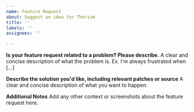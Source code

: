 ```yaml
---
name: Feature Request
about: Suggest an idea for Thorium
title: ''
labels: ''
assignees: ''

---
```


**Is your feature request related to a problem? Please describe.**
A clear and concise description of what the problem is. Ex. I'm always frustrated when [...]

**Describe the solution you'd like, including relevant patches or source**
A clear and concise description of what you want to happen.

**Additional Notes**
Add any other context or screenshots about the feature request here.

